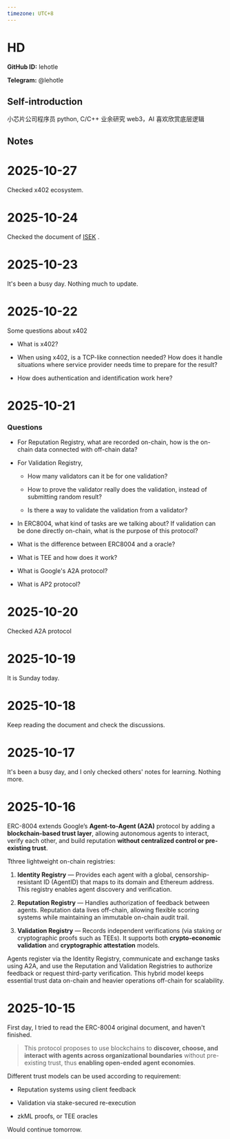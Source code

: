 ```yaml
---
timezone: UTC+8
---
```


# HD

**GitHub ID:** lehotle

**Telegram:** @lehotle

## Self-introduction

小芯片公司程序员
python, C/C++
业余研究 web3，AI
喜欢欣赏底层逻辑

## Notes
<!-- Content_START -->
# 2025-10-27
<!-- DAILY_CHECKIN_2025-10-27_START -->
Checked x402 ecosystem.
<!-- DAILY_CHECKIN_2025-10-27_END -->

# 2025-10-24
<!-- DAILY_CHECKIN_2025-10-24_START -->

Checked the document of [ISEK](https://github.com/isekOS/ISEK) .
<!-- DAILY_CHECKIN_2025-10-24_END -->

# 2025-10-23
<!-- DAILY_CHECKIN_2025-10-23_START -->


It's been a busy day. Nothing much to update.
<!-- DAILY_CHECKIN_2025-10-23_END -->

# 2025-10-22
<!-- DAILY_CHECKIN_2025-10-22_START -->



Some questions about x402

-   What is x402?
    
-   When using x402, is a TCP-like connection needed? How does it handle situations where service provider needs time to prepare for the result?
    
-   How does authentication and identification work here?
<!-- DAILY_CHECKIN_2025-10-22_END -->

# 2025-10-21
<!-- DAILY_CHECKIN_2025-10-21_START -->




### Questions

-   For Reputation Registry, what are recorded on-chain, how is the on-chain data connected with off-chain data?
    
-   For Validation Registry,
    
    -   How many validators can it be for one validation?
        
    -   How to prove the validator really does the validation, instead of submitting random result?
        
    -   Is there a way to validate the validation from a validator?
        
-   In ERC8004, what kind of tasks are we talking about? If validation can be done directly on-chain, what is the purpose of this protocol?
    
-   What is the difference between ERC8004 and a oracle?
    
-   What is TEE and how does it work?
    
-   What is Google's A2A protocol?
    
-   What is AP2 protocol?
<!-- DAILY_CHECKIN_2025-10-21_END -->

# 2025-10-20
<!-- DAILY_CHECKIN_2025-10-20_START -->





Checked A2A protocol
<!-- DAILY_CHECKIN_2025-10-20_END -->

# 2025-10-19
<!-- DAILY_CHECKIN_2025-10-19_START -->






It is Sunday today.
<!-- DAILY_CHECKIN_2025-10-19_END -->

# 2025-10-18
<!-- DAILY_CHECKIN_2025-10-18_START -->







Keep reading the document and check the discussions.
<!-- DAILY_CHECKIN_2025-10-18_END -->

# 2025-10-17
<!-- DAILY_CHECKIN_2025-10-17_START -->








It's been a busy day, and I only checked others' notes for learning. Nothing more.
<!-- DAILY_CHECKIN_2025-10-17_END -->

# 2025-10-16
<!-- DAILY_CHECKIN_2025-10-16_START -->









ERC-8004 extends Google’s **Agent-to-Agent (A2A)** protocol by adding a **blockchain-based trust layer**, allowing autonomous agents to interact, verify each other, and build reputation **without centralized control or pre-existing trust**.

Tthree lightweight on-chain registries:

1.  **Identity Registry** — Provides each agent with a global, censorship-resistant ID (AgentID) that maps to its domain and Ethereum address. This registry enables agent discovery and verification.
    
2.  **Reputation Registry** — Handles authorization of feedback between agents. Reputation data lives off-chain, allowing flexible scoring systems while maintaining an immutable on-chain audit trail.
    
3.  **Validation Registry** — Records independent verifications (via staking or cryptographic proofs such as TEEs). It supports both **crypto-economic validation** and **cryptographic attestation** models.
    

Agents register via the Identity Registry, communicate and exchange tasks using A2A, and use the Reputation and Validation Registries to authorize feedback or request third-party verification. This hybrid model keeps essential trust data on-chain and heavier operations off-chain for scalability.
<!-- DAILY_CHECKIN_2025-10-16_END -->

# 2025-10-15
<!-- DAILY_CHECKIN_2025-10-15_START -->










First day, I tried to read the ERC-8004 original document, and haven't finished.

> This protocol proposes to use blockchains to **discover, choose, and interact with agents across organizational boundaries** without pre-existing trust, thus **enabling open-ended agent economies**.

Different trust models can be used according to requirement:

-   Reputation systems using client feedback
    
-   Validation via stake-secured re-execution
    
-   zkML proofs, or TEE oracles
    

Would continue tomorrow.
<!-- DAILY_CHECKIN_2025-10-15_END -->
<!-- Content_END -->
